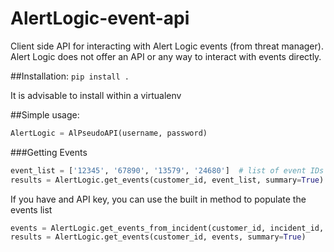 # AlertLogic-event-api

Client side API for interacting with Alert Logic events (from threat manager). Alert Logic does not offer an API or any way to interact with events directly.

##Installation:
`pip install .`

It is advisable to install within a virtualenv

##Simple usage:
```python
AlertLogic = AlPseudoAPI(username, password)
```

###Getting Events
```python
event_list = ['12345', '67890', '13579', '24680']  # list of event IDs
results = AlertLogic.get_events(customer_id, event_list, summary=True)
```

If you have and API key, you can use the built in method to populate the events list
```python
events = AlertLogic.get_events_from_incident(customer_id, incident_id, api_key)
results = AlertLogic.get_events(customer_id, events, summary=True)
```


